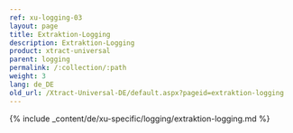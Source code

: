 ```yaml
---
ref: xu-logging-03
layout: page
title: Extraktion-Logging
description: Extraktion-Logging
product: xtract-universal
parent: logging
permalink: /:collection/:path
weight: 3
lang: de_DE
old_url: /Xtract-Universal-DE/default.aspx?pageid=extraktion-logging
---
```

{% include _content/de/xu-specific/logging/extraktion-logging.md %}
